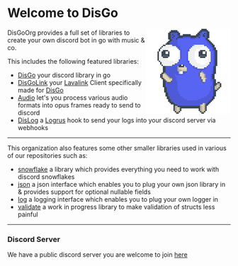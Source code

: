 # Welcome to DisGo

<img align="right" src="/disgo.png" width=192 alt="disgo gopher">

DisGoOrg provides a full set of libraries to create your own discord bot in go with music & co.

This includes the following featured libraries:
* [DisGo](https://github.com/disgoorg/disgo) your discord library in go
* [DisGoLink](https://github.com/disgoorg/disgolink) your [Lavalink]() Client specifically made for [DisGo](https://github.com/disgoorg/disgo)
* [Audio](https://github.com/disgoorg/audio) let's you process various audio formats into opus frames ready to send to discord
* [DisLog](https://github.com/disgoorg/dislog) a [Logrus](https://github.com/sirupsen/logrus) hook to send your logs into your discord server via webhooks
---

This organization also features some other smaller libraries used in various of our repositories such as:
* [snowflake](https://github.com/disgoorg/snowflake) a library which provides everything you need to work with discord snowflakes
* [json](https://github.com/disgoorg/json) a json interface which enables you to plug your own json library in & provides support for optional nullable fields
* [log](https://github.com/disgoorg/log) a logging interface which enables you to plug your own logger in
* [validate](https://github.com/disgoorg/validate) a work in progress library to make validation of structs less painful

---

### Discord Server

We have a public discord server you are welcome to join [here](https://discord.gg/9tKpqXjYVC)
